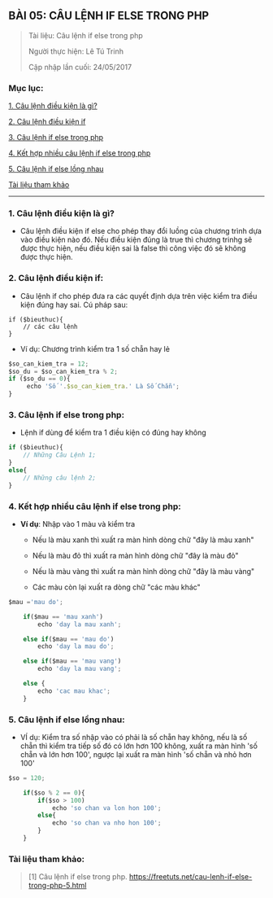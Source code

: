 ## BÀI 05: CÂU LỆNH IF ELSE TRONG PHP

> Tài liệu: Câu lệnh if else trong php
> 
> Người thực hiện: Lê Tú Trinh
>
> Cập nhập lần cuối: 24/05/2017

### Mục lục:

[1. Câu lệnh điều kiện là gì?](#1)

[2. Câu lệnh điều kiện if](#2)

[3. Câu lệnh if else trong php](#3)

[4. Kết hợp nhiều câu lệnh if else trong php](#4)

[5. Câu lệnh if else lồng nhau](#5)

[Tài liệu tham khảo](#6)

***

<a name="1"></a>
### 1. Câu lệnh điều kiện là gì?

- Câu lệnh điều kiện if else cho phép thay đổi luồng của chương trình dựa vào  điều kiện nào đó. Nếu điều kiện đúng là true thì chương trinhg sẽ được thực hiện, nếu điều kiện sai là false thì công việc đó sẽ không được thực hiện.

<a name="2"></a>
### 2. Câu lệnh điều kiện if:

- Câu lệnh if cho phép đưa ra các quyết định dựa trên việc kiểm tra điều kiện đúng hay sai. Cú pháp sau:

```
if ($bieuthuc){
	// các câu lệnh
}
```

- Ví dụ: Chương trình kiểm tra 1 số chẵn hay lẻ

```javascript
$so_can_kiem_tra = 12;
$so_du = $so_can_kiem_tra % 2;
if ($so_du == 0){
     echo 'Số '.$so_can_kiem_tra.' Là Số Chẵn';
}
```

<a name="3"></a>
### 3. Câu lệnh if else trong php:

- Lệnh if dùng để kiểm tra 1 điều kiện có đúng hay không

```javascript
if ($bieuthuc){
    // Những Câu Lệnh 1;
}
else{
    // Những câu lệnh 2;
}
```

<a name="4"></a>
### 4. Kết hợp nhiều câu lệnh if else trong php:

- **Ví dụ**: Nhập vào 1 màu và kiểm tra

	+ Nếu là màu xanh thì xuất ra màn hình dòng chữ "đây là màu xanh"

	+ Nếu là màu đỏ thì xuất ra màn hình dòng chữ "đây là màu đỏ"

	+ Nếu là màu vàng thì xuất ra màn hình dòng chữ "đây là màu vàng"

	+ Các màu còn lại xuất ra dòng chữ "các màu khác"

```javascript
$mau ='mau do';

	if($mau == 'mau xanh')
		echo 'day la mau xanh';

	else if($mau == 'mau do')
		echo 'day la mau do';

	else if($mau == 'mau vang')
		echo 'day la mau vang';

	else {
		echo 'cac mau khac';
	}
```

<a name="5"></a>
### 5. Câu lệnh if else lồng nhau:

- VÍ dụ: Kiểm tra số nhập vào có phải là số chẵn hay không, nếu là số chẵn thì kiểm tra tiếp số đó có lớn hơn 100 không, xuất ra màn hình  'số chẵn và lớn hơn 100', ngược lại xuất ra màn hình 'số chẵn và nhỏ hơn 100'

```javascript
$so = 120;

	if($so % 2 == 0){
		if($so > 100)
			echo 'so chan va lon hon 100';
		else{
			echo 'so chan va nho hon 100';
		}
	}
```

<a name="6"></a>
### Tài liệu tham khảo:

> [1] Câu lệnh if else trong php. https://freetuts.net/cau-lenh-if-else-trong-php-5.html
